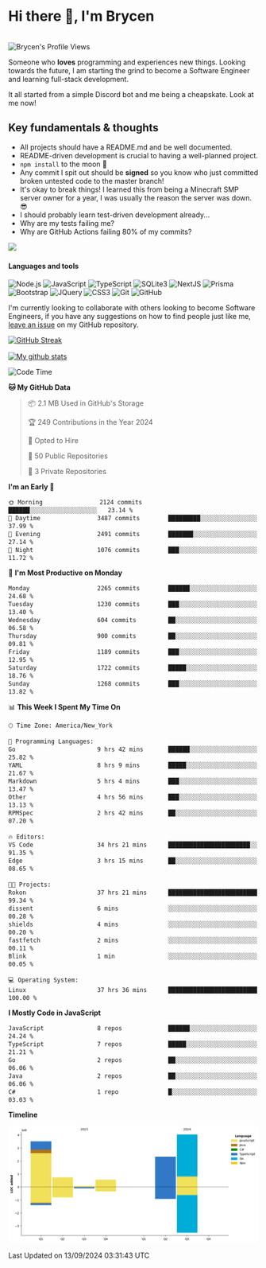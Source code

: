 # Hi there 👋, I'm Brycen

<br>
<img src="https://komarev.com/ghpvc/?username=BrycensRanch" alt="Brycen's Profile Views" />

Someone who **loves** programming and experiences new things. Looking towards the future, I am starting the grind to become a Software Engineer and learning full-stack development.

It all started from a simple Discord bot and me being a cheapskate. Look at me now!

## Key fundamentals & thoughts

- All projects should have a README.md and be well documented.
- README-driven development is crucial to having a well-planned project.
- `npm install` to the moon 🚀
- Any commit I spit out should be **signed** so you know who just committed broken untested code to the master branch!
- It's okay to break things! I learned this from being a Minecraft SMP server owner for a year, I was usually the reason the server was down. 😎
- I should probably learn test-driven development already...
- Why are my tests failing me?
- Why are GitHub Actions failing 80% of my commits? 

<img src="https://res.cloudinary.com/practicaldev/image/fetch/s--OoBLh7-Q--/c_limit%2Cf_auto%2Cfl_progressive%2Cq_auto%2Cw_880/https://cdn-images-1.medium.com/max/1614/1%2A8BlqJ8lNVZzuRjAg1mZ50w.png" height="400"/>

<h4>Languages and tools</h4>
<p>
  <img src="https://img.shields.io/badge/node.js%20-%2343853D.svg?&style=for-the-badge&logo=node.js&logoColor=white" alt="Node.js" />
  <img src="https://img.shields.io/badge/javascript%20-%23323330.svg?&style=for-the-badge&logo=javascript&logoColor=%23F7DF1E" alt="JavaScript" />
  <img src="https://img.shields.io/badge/typescript%20-%23323330.svg?&style=for-the-badge&logo=typescript&logoColor=#3467eb" alt="TypeScript" />
  <img src="https://img.shields.io/badge/sqlite3%20-%23323330.svg?&style=for-the-badge&logo=sqlite&logoColor=#3467eb" alt="SQLite3" />
  <img src="https://img.shields.io/badge/Next.JS%20-%23323330.svg?&style=for-the-badge&logo=next.js&logoColor=#3467eb" alt="NextJS" />
  <img src="https://img.shields.io/badge/Prisma%20-%23323330.svg?&style=for-the-badge&logo=prisma&logoColor=#3467eb" alt="Prisma" />
  <img src="https://img.shields.io/badge/bootstrap%20-%23323330.svg?&style=for-the-badge&logo=bootstrap" alt="Bootstrap" />
  <img src="https://img.shields.io/badge/jquery%20-%23323330.svg?&style=for-the-badge&logo=jquery" alt="JQuery" />
  <img src="https://img.shields.io/badge/css3%20-%23323330.svg?&style=for-the-badge&logo=css3" alt="CSS3" />
  <img src="https://img.shields.io/badge/git%20-%23323330.svg?&style=for-the-badge&logo=git" alt="Git" />
  <img src="https://img.shields.io/badge/github%20-%23323330.svg?&style=for-the-badge&logo=github" alt="GitHub" />
</p>

 I'm currently looking to collaborate with others looking to become Software Engineers, if you have any suggestions on how to find people just like me, [leave an issue](https://github.com/BrycensRanch/BrycensRanch/issues/new) on my GitHub repository.
 
 <p><a href="https://git.io/streak-stats"><img src="https://streak-stats.demolab.com?user=BrycensRanch&amp;theme=dark&amp;hide_border=true&amp;fire=EB5454&amp;ring=0CEB19" alt="GitHub Streak"></a></p>

<a href="https://github.com/anuraghazra/github-readme-stats">
  <img align="center" src="https://github-readme-stats.anuraghazra1.vercel.app/api?username=BrycensRanch&show_icons=true&line_height=27&include_all_commits=true" alt="My github stats" />
</a>

<!--START_SECTION:waka-->
![Code Time](http://img.shields.io/badge/Code%20Time-922%20hrs%2050%20mins-blue)

**🐱 My GitHub Data** 

> 📦 2.1 MB Used in GitHub's Storage 
 > 
> 🏆 249 Contributions in the Year 2024
 > 
> 💼 Opted to Hire
 > 
> 📜 50 Public Repositories 
 > 
> 🔑 3 Private Repositories 
 > 
**I'm an Early 🐤** 

```text
🌞 Morning                2124 commits        ██████░░░░░░░░░░░░░░░░░░░   23.14 % 
🌆 Daytime                3487 commits        █████████░░░░░░░░░░░░░░░░   37.99 % 
🌃 Evening                2491 commits        ███████░░░░░░░░░░░░░░░░░░   27.14 % 
🌙 Night                  1076 commits        ███░░░░░░░░░░░░░░░░░░░░░░   11.72 % 
```
📅 **I'm Most Productive on Monday** 

```text
Monday                   2265 commits        ██████░░░░░░░░░░░░░░░░░░░   24.68 % 
Tuesday                  1230 commits        ███░░░░░░░░░░░░░░░░░░░░░░   13.40 % 
Wednesday                604 commits         ██░░░░░░░░░░░░░░░░░░░░░░░   06.58 % 
Thursday                 900 commits         ██░░░░░░░░░░░░░░░░░░░░░░░   09.81 % 
Friday                   1189 commits        ███░░░░░░░░░░░░░░░░░░░░░░   12.95 % 
Saturday                 1722 commits        █████░░░░░░░░░░░░░░░░░░░░   18.76 % 
Sunday                   1268 commits        ███░░░░░░░░░░░░░░░░░░░░░░   13.82 % 
```


📊 **This Week I Spent My Time On** 

```text
🕑︎ Time Zone: America/New_York

💬 Programming Languages: 
Go                       9 hrs 42 mins       ██████░░░░░░░░░░░░░░░░░░░   25.82 % 
YAML                     8 hrs 9 mins        █████░░░░░░░░░░░░░░░░░░░░   21.67 % 
Markdown                 5 hrs 4 mins        ███░░░░░░░░░░░░░░░░░░░░░░   13.47 % 
Other                    4 hrs 56 mins       ███░░░░░░░░░░░░░░░░░░░░░░   13.13 % 
RPMSpec                  2 hrs 42 mins       ██░░░░░░░░░░░░░░░░░░░░░░░   07.20 % 

🔥 Editors: 
VS Code                  34 hrs 21 mins      ███████████████████████░░   91.35 % 
Edge                     3 hrs 15 mins       ██░░░░░░░░░░░░░░░░░░░░░░░   08.65 % 

🐱‍💻 Projects: 
Rokon                    37 hrs 21 mins      █████████████████████████   99.34 % 
dissent                  6 mins              ░░░░░░░░░░░░░░░░░░░░░░░░░   00.28 % 
shields                  4 mins              ░░░░░░░░░░░░░░░░░░░░░░░░░   00.20 % 
fastfetch                2 mins              ░░░░░░░░░░░░░░░░░░░░░░░░░   00.11 % 
Blink                    1 min               ░░░░░░░░░░░░░░░░░░░░░░░░░   00.05 % 

💻 Operating System: 
Linux                    37 hrs 36 mins      █████████████████████████   100.00 % 
```

**I Mostly Code in JavaScript** 

```text
JavaScript               8 repos             ██████░░░░░░░░░░░░░░░░░░░   24.24 % 
TypeScript               7 repos             █████░░░░░░░░░░░░░░░░░░░░   21.21 % 
Go                       2 repos             ██░░░░░░░░░░░░░░░░░░░░░░░   06.06 % 
Java                     2 repos             ██░░░░░░░░░░░░░░░░░░░░░░░   06.06 % 
C#                       1 repo              █░░░░░░░░░░░░░░░░░░░░░░░░   03.03 % 
```



**Timeline**

![Lines of Code chart](https://raw.githubusercontent.com/BrycensRanch/BrycensRanch/main/assets/bar_graph.png)


 Last Updated on 13/09/2024 03:31:43 UTC
<!--END_SECTION:waka-->

<!--
**BrycensRanch/BrycensRanch** is a ✨ _special_ ✨ repository because its `README.md` (this file) appears on your GitHub profile.

Here are some ideas to get you started:

- 🔭 I’m currently working on ...
- 🌱 I’m currently learning ...
- 👯 I’m looking to collaborate on ...
- 🤔 I’m looking for help with ...
- 💬 Ask me about ...
- 📫 How to reach me: ...
- 😄 Pronouns: ...
- ⚡ Fun fact: ...
-->
